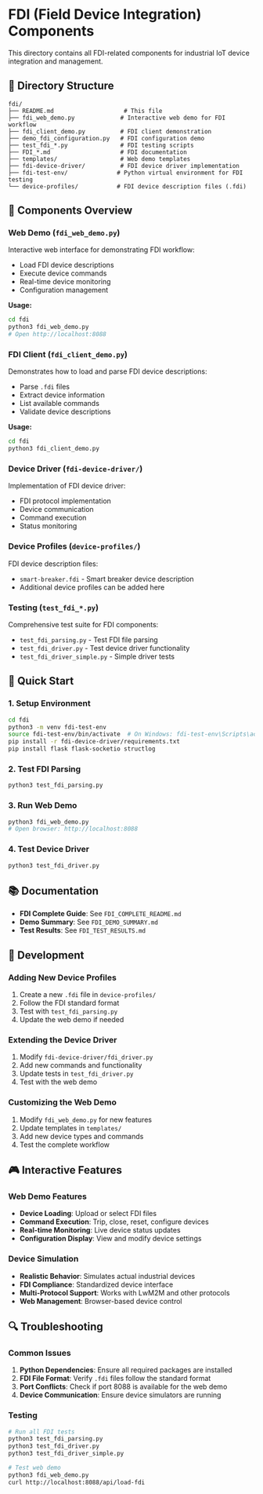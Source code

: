 # FDI (Field Device Integration) Components

This directory contains all FDI-related components for industrial IoT device integration and management.

## 📁 Directory Structure

```
fdi/
├── README.md                    # This file
├── fdi_web_demo.py             # Interactive web demo for FDI workflow
├── fdi_client_demo.py          # FDI client demonstration
├── demo_fdi_configuration.py   # FDI configuration demo
├── test_fdi_*.py               # FDI testing scripts
├── FDI_*.md                    # FDI documentation
├── templates/                  # Web demo templates
├── fdi-device-driver/          # FDI device driver implementation
├── fdi-test-env/              # Python virtual environment for FDI testing
└── device-profiles/           # FDI device description files (.fdi)
```

## 🎯 Components Overview

### **Web Demo** (`fdi_web_demo.py`)
Interactive web interface for demonstrating FDI workflow:
- Load FDI device descriptions
- Execute device commands
- Real-time device monitoring
- Configuration management

**Usage:**
```bash
cd fdi
python3 fdi_web_demo.py
# Open http://localhost:8088
```

### **FDI Client** (`fdi_client_demo.py`)
Demonstrates how to load and parse FDI device descriptions:
- Parse `.fdi` files
- Extract device information
- List available commands
- Validate device descriptions

**Usage:**
```bash
cd fdi
python3 fdi_client_demo.py
```

### **Device Driver** (`fdi-device-driver/`)
Implementation of FDI device driver:
- FDI protocol implementation
- Device communication
- Command execution
- Status monitoring

### **Device Profiles** (`device-profiles/`)
FDI device description files:
- `smart-breaker.fdi` - Smart breaker device description
- Additional device profiles can be added here

### **Testing** (`test_fdi_*.py`)
Comprehensive test suite for FDI components:
- `test_fdi_parsing.py` - Test FDI file parsing
- `test_fdi_driver.py` - Test device driver functionality
- `test_fdi_driver_simple.py` - Simple driver tests

## 🚀 Quick Start

### 1. Setup Environment
```bash
cd fdi
python3 -m venv fdi-test-env
source fdi-test-env/bin/activate  # On Windows: fdi-test-env\Scripts\activate
pip install -r fdi-device-driver/requirements.txt
pip install flask flask-socketio structlog
```

### 2. Test FDI Parsing
```bash
python3 test_fdi_parsing.py
```

### 3. Run Web Demo
```bash
python3 fdi_web_demo.py
# Open browser: http://localhost:8088
```

### 4. Test Device Driver
```bash
python3 test_fdi_driver.py
```

## 📚 Documentation

- **FDI Complete Guide**: See `FDI_COMPLETE_README.md`
- **Demo Summary**: See `FDI_DEMO_SUMMARY.md`
- **Test Results**: See `FDI_TEST_RESULTS.md`

## 🔧 Development

### Adding New Device Profiles
1. Create a new `.fdi` file in `device-profiles/`
2. Follow the FDI standard format
3. Test with `test_fdi_parsing.py`
4. Update the web demo if needed

### Extending the Device Driver
1. Modify `fdi-device-driver/fdi_driver.py`
2. Add new commands and functionality
3. Update tests in `test_fdi_driver.py`
4. Test with the web demo

### Customizing the Web Demo
1. Modify `fdi_web_demo.py` for new features
2. Update templates in `templates/`
3. Add new device types and commands
4. Test the complete workflow

## 🎮 Interactive Features

### Web Demo Features
- **Device Loading**: Upload or select FDI files
- **Command Execution**: Trip, close, reset, configure devices
- **Real-time Monitoring**: Live device status updates
- **Configuration Display**: View and modify device settings

### Device Simulation
- **Realistic Behavior**: Simulates actual industrial devices
- **FDI Compliance**: Standardized device interface
- **Multi-Protocol Support**: Works with LwM2M and other protocols
- **Web Management**: Browser-based device control

## 🔍 Troubleshooting

### Common Issues
1. **Python Dependencies**: Ensure all required packages are installed
2. **FDI File Format**: Verify `.fdi` files follow the standard format
3. **Port Conflicts**: Check if port 8088 is available for the web demo
4. **Device Communication**: Ensure device simulators are running

### Testing
```bash
# Run all FDI tests
python3 test_fdi_parsing.py
python3 test_fdi_driver.py
python3 test_fdi_driver_simple.py

# Test web demo
python3 fdi_web_demo.py
curl http://localhost:8088/api/load-fdi
``` 